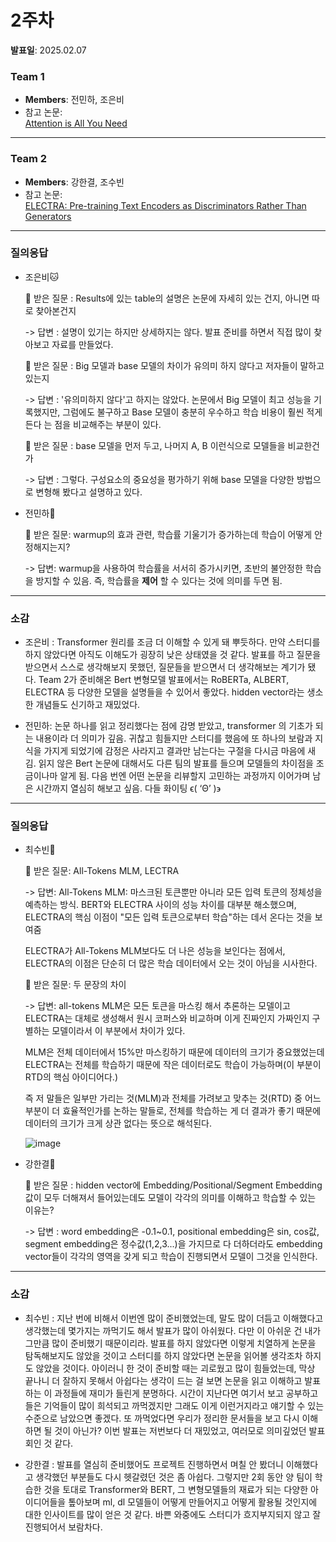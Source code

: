 # 2주차
**발표일**: 2025.02.07
### Team 1
- **Members**: 전민하, 조은비
- 참고 논문:  
[Attention is All You Need](https://arxiv.org/pdf/1706.03762)

---
### Team 2
- **Members**: 강한결, 조수빈
- 참고 논문:  
[ELECTRA: Pre-training Text Encoders as Discriminators Rather Than Generators](https://arxiv.org/pdf/2003.10555)

---
### 질의응답  
- 조은비🐱

  🩷 받은 질문 : Results에 있는 table의 설명은 논문에 자세히 있는 건지, 아니면 따로 찾아본건지  
  
     -> 답변 : 설명이 있기는 하지만 상세하지는 않다. 발표 준비를 하면서 직접 많이 찾아보고 자료를 만들었다.  

  🩷 받은 질문 : Big 모델과 base 모델의 차이가 유의미 하지 않다고 저자들이 말하고 있는지  
  
     -> 답변 : '유의미하지 않다'고 하지는 않았다. 논문에서 Big 모델이 최고 성능을 기록했지만, 그럼에도 불구하고 Base 모델이 충분히 우수하고 학습 비용이 훨씬 적게 든다
                는 점을 비교해주는 부분이 있다.

  🩷 받은 질문 : base 모델을 먼저 두고, 나머지 A, B 이런식으로 모델들을 비교한건가  
  
     -> 답변 : 그렇다. 구성요소의 중요성을 평가하기 위해 base 모델을 다양한 방법으로 변형해 봤다고 설명하고 있다.


- 전민하🐼
 
  🩵 받은 질문: warmup의 효과 관련, 학습률 기울기가 증가하는데 학습이 어떻게 안정해지는지?  
  
     -> 답변: warmup을 사용하여 학습률을 서서히 증가시키면, 초반의 불안정한 학습을 방지할 수 있음. 즉, 학습률을 __제어__ 할 수 있다는 것에 의미를 두면 됨.

---
### 소감
- 조은비 : Transformer 원리를 조금 더 이해할 수 있게 돼 뿌듯하다. 만약 스터디를 하지 않았다면 아직도 이해도가 굉장히 낮은 상태였을 것 같다. 발표를 하고 질문을 받으면서 스스로 생각해보지 못했던, 질문들을 받으면서 더 생각해보는 계기가 됐다. Team 2가 준비해온 Bert 변형모델 발표에서는 RoBERTa, ALBERT, ELECTRA 등 다양한 모델을 설명들을 수 있어서 좋았다. hidden vector라는 생소한 개념들도 신기하고 재밌었다.

 
- 전민하: 논문 하나를 읽고 정리했다는 점에 감명 받았고, transformer 의 기초가 되는 내용이라 더 의미가 깊음. 귀찮고 힘들지만 스터디를 했음에 또 하나의 보람과 지식을 가지게 되었기에 감정은 사라지고 결과만 남는다는 구절을 다시금 마음에 새김. 읽지 않은 Bert 논문에 대해서도 다른 팀의 발표를 들으며 모델들의 차이점을 조금이나마 알게 됨. 다음 번엔 어떤 논문을 리뷰할지 고민하는 과정까지 이어가며 남은 시간까지 열심히 해보고 싶음. 다들 화이팅 ϵ( ‘Θ’ )϶


---
### 질의응답  
- 최수빈🦝

  🩶 받은 질문: All-Tokens MLM, LECTRA  
  
     -> 답변: All-Tokens MLM: 마스크된 토큰뿐만 아니라 모든 입력 토큰의 정체성을 예측하는 방식. BERT와 ELECTRA 사이의 성능 차이를 대부분 해소했으며, ELECTRA의 핵심 이점이 "모든 입력 토큰으로부터 학습"하는 데서 온다는 것을 보여줌
  
  ELECTRA가 All-Tokens MLM보다도 더 나은 성능을 보인다는 점에서, ELECTRA의 이점은 단순히 더 많은 학습 데이터에서 오는 것이 아님을 시사한다.
   

  🩶 받은 질문: 두 문장의 차이  
  
     -> 답변: all-tokens MLM은 모든 토큰을 마스킹 해서 추론하는 모델이고 ELECTRA는 대체로 생성해서 원시 코퍼스와 비교하며 이게 진짜인지 가짜인지 구별하는 모델이라서 이 부분에서 차이가 있다.

  MLM은 전체 데이터에서 15%만 마스킹하기 때문에 데이터의 크기가 중요했었는데 ELECTRA는 전체를 학습하기 때문에 작은 데이터로도 학습이 가능하며(이 부분이 RTD의 핵심 아이디어다.)

  즉 저 말들은 일부만 가리는 것(MLM)과 전체를 가려보고 맞추는 것(RTD) 중 어느 부분이 더 효율적인가를 논하는 말들로, 전체를 학습하는 게 더 결과가 좋기 때문에 데이터의 크기가 크게 상관 없다는 뜻으로 해석된다.

  ![image](https://github.com/user-attachments/assets/e642692c-4513-4e9a-87e7-86421e360ecb)

- 강한결🐻  
  
  🤎 받은 질문 : hidden vector에 Embedding/Positional/Segment Embedding값이 모두 더해져서 들어있는데도 모델이 각각의 의미를 이해하고 학습할 수 있는 이유는?
  
     -> 답변 : word embedding은 -0.1~0.1, positional embedding은 sin, cos값, segment embedding은 정수값(1,2,3...)을 가지므로 다 더하더라도 embedding vector들이 각각의 영역을 갖게 되고 학습이 진행되면서 모델이 그것을 인식한다.
  
---
### 소감
- 최수빈 : 지난 번에 비해서 이번엔 많이 준비했었는데, 말도 많이 더듬고 이해했다고 생각했는데 몇가지는 까먹기도 해서 발표가 많이 아쉬웠다. 다만 이 아쉬운 건 내가 그만큼 많이 준비했기 때문이리라. 발표를 하지 않았다면 이렇게 치열하게 논문을 탐독해보지도 않았을 것이고 스터디를 하지 않았다면 논문을 읽어볼 생각조차 하지도 않았을 것이다. 아이러니 한 것이 준비할 때는 괴로웠고 많이 힘들었는데, 막상 끝나니 더 잘하지 못해서 아쉽다는 생각이 드는 걸 보면 논문을 읽고 이해하고 발표하는 이 과정들에 재미가 들린게 분명하다.
시간이 지난다면 여기서 보고 공부하고 들은 기억들이 많이 희석되고 까먹겠지만 그래도 이게 이런거지라고 얘기할 수 있는 수준으로 남았으면 좋겠다. 또 까먹었다면 우리가 정리한 문서들을 보고 다시 이해하면 될 것이 아닌가? 이번 발표는 저번보다 더 재밌었고, 여러모로 의미깊었던 발표회인 것 같다.

- 강한결 : 발표를 열심히 준비했어도 프로젝트 진행하면서 며칠 안 봤더니 이해했다고 생각했던 부분들도 다시 헷갈렸던 것은 좀 아쉽다. 그렇지만 2회 동안 양 팀이 학습한 것을 토대로 Transformer와 BERT, 그 변형모델들의 재료가 되는 다양한 아이디어들을 톺아보며 ml, dl 모델들이 어떻게 만들어지고 어떻게 활용될 것인지에 대한 인사이트를 많이 얻은 것 같다. 바쁜 와중에도 스터디가 흐지부지되지 않고 잘 진행되어서 보람차다.
